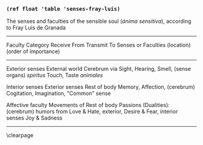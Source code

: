 ### `(ref float 'table 'senses-fray-luis)`

The senses and faculties of the sensible soul (*ánima sensitiva*),
according to Fray Luis de Granada

-----------------   ------------    ------------  --------------------
Faculty Category    Receive From    Transmit To   Senses or Faculties
(location)                                        (order of importance)
-----------------   ------------    ------------  --------------------
Exterior senses     External world  Cerebrum via  Sight, Hearing, Smell,
(sense organs)                      *spiritus*    Touch, Taste 
                                    *animales*  

Interior senses     Exterior senses Rest of body  Memory, Affection, 
(cerebrum)                                        Cogitation, Imagination,
                                                  "Common" sense

Affective faculty   Movements of    Rest of body  Passions (Dualities):
(cerebrum)          humors from                   Love & Hate, 
                    exterior,                     Desire & Fear,
                    interior senses               Joy & Sadness
-----------------   ------------    ------------  --------------------

\clearpage

